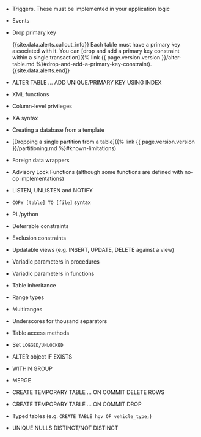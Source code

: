 - Triggers. These must be implemented in your application logic
- Events
- Drop primary key

    {{site.data.alerts.callout_info}}
    Each table must have a primary key associated with it. You can [drop and add a primary key constraint within a single transaction]({% link {{ page.version.version }}/alter-table.md %}#drop-and-add-a-primary-key-constraint).
    {{site.data.alerts.end}}
- ALTER TABLE ... ADD UNIQUE/PRIMARY KEY USING INDEX
- XML functions
- Column-level privileges
- XA syntax
- Creating a database from a template
- [Dropping a single partition from a table]({% link {{ page.version.version }}/partitioning.md %}#known-limitations)
- Foreign data wrappers
- Advisory Lock Functions (although some functions are defined with no-op implementations)
- LISTEN, UNLISTEN and NOTIFY
- `COPY [table] TO [file]` syntax
- PL/python
- Deferrable constraints
- Exclusion constraints
- Updatable views (e.g. INSERT, UPDATE, DELETE against a view)
- Variadic parameters in procedures
- Variadic parameters in functions
- Table inheritance
- Range types
- Multiranges
- Underscores for thousand separators
- Table access methods
- Set `LOGGED/UNLOCKED`
- ALTER object IF EXISTS
- WITHIN GROUP
- MERGE
- CREATE TEMPORARY TABLE ... ON COMMIT DELETE ROWS
- CREATE TEMPORARY TABLE ... ON COMMIT DROP
- Typed tables (e.g. `CREATE TABLE hgv OF vehicle_type;`)
- UNIQUE NULLS DISTINCT/NOT DISTINCT